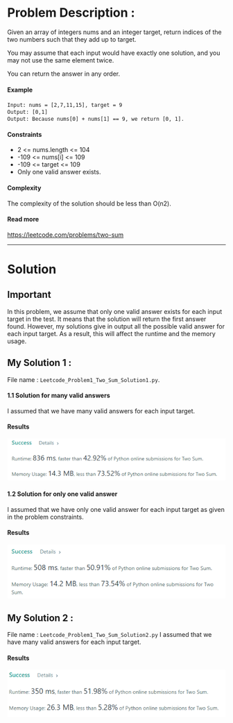 # Problem Description : 

Given an array of integers nums and an integer target, return indices of the two numbers such that they add up to target.

You may assume that each input would have exactly one solution, and you may not use the same element twice.

You can return the answer in any order.

#### Example 
```shell
Input: nums = [2,7,11,15], target = 9
Output: [0,1]
Output: Because nums[0] + nums[1] == 9, we return [0, 1].
```

#### Constraints 

- 2 <= nums.length <= 104
- -109 <= nums[i] <= 109
- -109 <= target <= 109
- Only one valid answer exists.

#### Complexity 
The complexity of the solution should be less than O(n2).

#### Read more
https://leetcode.com/problems/two-sum
<hr>

# Solution 

## Important
In this problem, we assume that only one valid answer exists for each input target in the test. It means that the solution will return the first answer found. However, my solutions give in output all the possible valid answer for each input target. As a result, this will affect the runtime and the memory usage.

## My Solution 1 : 

File name : ```Leetcode_Problem1_Two_Sum_Solution1.py```. 

####  1.1 Solution for many valid answers
I assumed that we have many valid answers for each input target.
#### Results 
<img src='Results1.png'>

####  1.2 Solution for only one valid answer
I assumed that we have only one valid answer for each input target as given in the problem constraints. 
#### Results 
<img src='Results1.1.png'>


## My Solution 2 : 

File name : ```Leetcode_Problem1_Two_Sum_Solution2.py```
I assumed that we have many valid answers for each input target.

#### Results 
<img src='Results2.png'>

